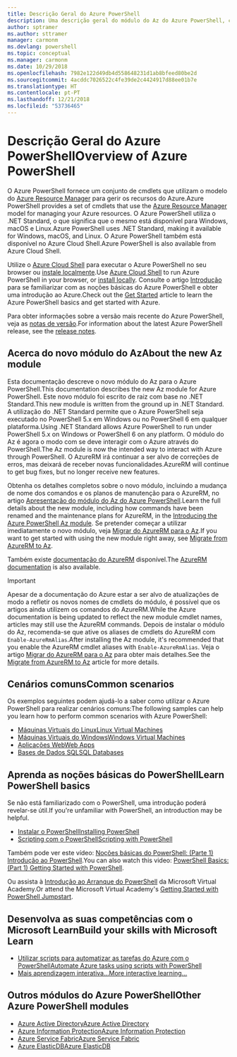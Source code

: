 ```yaml
---
title: Descrição Geral do Azure PowerShell
description: Uma descrição geral do módulo do Az do Azure PowerShell, com informações sobre como instalar e começar a utilizar.
author: sptramer
ms.author: sttramer
manager: carmonm
ms.devlang: powershell
ms.topic: conceptual
ms.manager: carmonm
ms.date: 10/29/2018
ms.openlocfilehash: 7982e122d49db4d558648231d1ab8bfeed80be2d
ms.sourcegitcommit: 4acddc7026522c4fe39de2c4424917d88ee01b7e
ms.translationtype: HT
ms.contentlocale: pt-PT
ms.lasthandoff: 12/21/2018
ms.locfileid: "53736465"
---
```

# <a name="overview-of-azure-powershell"></a><span data-ttu-id="a474e-103">Descrição Geral do Azure PowerShell</span><span class="sxs-lookup"><span data-stu-id="a474e-103">Overview of Azure PowerShell</span></span>

<span data-ttu-id="a474e-104">O Azure PowerShell fornece um conjunto de cmdlets que utilizam o modelo do [Azure Resource Manager](/azure/azure-resource-manager/resource-group-overview) para gerir os recursos do Azure.</span><span class="sxs-lookup"><span data-stu-id="a474e-104">Azure PowerShell provides a set of cmdlets that use the [Azure Resource Manager](/azure/azure-resource-manager/resource-group-overview) model for managing your Azure resources.</span></span> <span data-ttu-id="a474e-105">O Azure PowerShell utiliza o .NET Standard, o que significa que o mesmo está disponível para Windows, macOS e Linux.</span><span class="sxs-lookup"><span data-stu-id="a474e-105">Azure PowerShell uses .NET Standard, making it available for Windows, macOS, and Linux.</span></span>
<span data-ttu-id="a474e-106">O Azure PowerShell também está disponível no Azure Cloud Shell.</span><span class="sxs-lookup"><span data-stu-id="a474e-106">Azure PowerShell is also available from Azure Cloud Shell.</span></span>

<span data-ttu-id="a474e-107">Utilize o [Azure Cloud Shell](/azure/cloud-shell/overview) para executar o Azure PowerShell no seu browser ou [instale localmente](install-az-ps.md).</span><span class="sxs-lookup"><span data-stu-id="a474e-107">Use [Azure Cloud Shell](/azure/cloud-shell/overview) to run Azure PowerShell in your browser, or [install locally](install-az-ps.md).</span></span> <span data-ttu-id="a474e-108">Consulte o artigo [Introdução](get-started-azureps.md) para se familiarizar com as noções básicas do Azure PowerShell e obter uma introdução ao Azure.</span><span class="sxs-lookup"><span data-stu-id="a474e-108">Check out the [Get Started](get-started-azureps.md) article to learn the Azure PowerShell basics and get started with Azure.</span></span>

<span data-ttu-id="a474e-109">Para obter informações sobre a versão mais recente do Azure PowerShell, veja as [notas de versão](release-notes-azureps.md).</span><span class="sxs-lookup"><span data-stu-id="a474e-109">For information about the latest Azure PowerShell release, see the [release notes](release-notes-azureps.md).</span></span>

## <a name="about-the-new-az-module"></a><span data-ttu-id="a474e-110">Acerca do novo módulo do Az</span><span class="sxs-lookup"><span data-stu-id="a474e-110">About the new Az module</span></span>

<span data-ttu-id="a474e-111">Esta documentação descreve o novo módulo do Az para o Azure PowerShell.</span><span class="sxs-lookup"><span data-stu-id="a474e-111">This documentation describes the new Az module for Azure PowerShell.</span></span> <span data-ttu-id="a474e-112">Este novo módulo foi escrito de raiz com base no .NET Standard.</span><span class="sxs-lookup"><span data-stu-id="a474e-112">This new module is written from the ground up in .NET Standard.</span></span> <span data-ttu-id="a474e-113">A utilização do .NET Standard permite que o Azure PowerShell seja executado no PowerShell 5.x em Windows ou no PowerShell 6 em qualquer plataforma.</span><span class="sxs-lookup"><span data-stu-id="a474e-113">Using .NET Standard allows Azure PowerShell to run under PowerShell 5.x on Windows or PowerShell 6 on any platform.</span></span> <span data-ttu-id="a474e-114">O módulo do Az é agora o modo com se deve interagir com o Azure através do PowerShell.</span><span class="sxs-lookup"><span data-stu-id="a474e-114">The Az module is now the intended way to interact with Azure through PowerShell.</span></span>
<span data-ttu-id="a474e-115">O AzureRM irá continuar a ser alvo de correções de erros, mas deixará de receber novas funcionalidades.</span><span class="sxs-lookup"><span data-stu-id="a474e-115">AzureRM will continue to get bug fixes, but no longer receive new features.</span></span>

<span data-ttu-id="a474e-116">Obtenha os detalhes completos sobre o novo módulo, incluindo a mudança de nome dos comandos e os planos de manutenção para o AzureRM, no artigo [Apresentação do módulo do Az do Azure PowerShell](new-azureps-module-az.md).</span><span class="sxs-lookup"><span data-stu-id="a474e-116">Learn the full details about the new module, including how commands have been renamed and the maintenance plans for AzureRM, in the [Introducing the Azure PowerShell Az module](new-azureps-module-az.md).</span></span> <span data-ttu-id="a474e-117">Se pretender começar a utilizar imediatamente o novo módulo, veja [Migrar do AzureRM para o Az](migrate-from-azurerm-to-az.md).</span><span class="sxs-lookup"><span data-stu-id="a474e-117">If you want to get started with using the new module right away, see [Migrate from AzureRM to Az](migrate-from-azurerm-to-az.md).</span></span>

<span data-ttu-id="a474e-118">Também existe [documentação do AzureRM](/powershell/azure/azurerm) disponível.</span><span class="sxs-lookup"><span data-stu-id="a474e-118">The [AzureRM documentation](/powershell/azure/azurerm) is also available.</span></span>

> [!IMPORTANT]
>
> <span data-ttu-id="a474e-119">Apesar de a documentação do Azure estar a ser alvo de atualizações de modo a refletir os novos nomes de cmdlets do módulo, é possível que os artigos ainda utilizem os comandos do AzureRM.</span><span class="sxs-lookup"><span data-stu-id="a474e-119">While the Azure documentation is being updated to reflect the new module cmdlet names, articles may still use the AzureRM commands.</span></span> <span data-ttu-id="a474e-120">Depois de instalar o módulo do Az, recomenda-se que ative os aliases de cmdlets do AzureRM com `Enable-AzureRmAlias`.</span><span class="sxs-lookup"><span data-stu-id="a474e-120">After installing the Az module, it's recommended that you enable the AzureRM cmdlet aliases with `Enable-AzureRmAlias`.</span></span> <span data-ttu-id="a474e-121">Veja o artigo [Migrar do AzureRM para o Az](migrate-from-azurerm-to-az.md) para obter mais detalhes.</span><span class="sxs-lookup"><span data-stu-id="a474e-121">See the [Migrate from AzureRM to Az](migrate-from-azurerm-to-az.md) article for more details.</span></span>

## <a name="common-scenarios"></a><span data-ttu-id="a474e-122">Cenários comuns</span><span class="sxs-lookup"><span data-stu-id="a474e-122">Common scenarios</span></span>

<span data-ttu-id="a474e-123">Os exemplos seguintes podem ajudá-lo a saber como utilizar o Azure PowerShell para realizar cenários comuns:</span><span class="sxs-lookup"><span data-stu-id="a474e-123">The following samples can help you learn how to perform common scenarios with Azure PowerShell:</span></span>

* [<span data-ttu-id="a474e-124">Máquinas Virtuais do Linux</span><span class="sxs-lookup"><span data-stu-id="a474e-124">Linux Virtual Machines</span></span>](/azure/virtual-machines/virtual-machines-linux-powershell-samples?toc=/powershell/azure/toc.json)
* [<span data-ttu-id="a474e-125">Máquinas Virtuais do Windows</span><span class="sxs-lookup"><span data-stu-id="a474e-125">Windows Virtual Machines</span></span>](/azure/virtual-machines/virtual-machines-windows-powershell-samples?toc=/powershell/azure/toc.json)
* [<span data-ttu-id="a474e-126">Aplicações Web</span><span class="sxs-lookup"><span data-stu-id="a474e-126">Web Apps</span></span>](/azure/app-service-web/app-service-powershell-samples?toc=/powershell/azure/toc.json)
* [<span data-ttu-id="a474e-127">Bases de Dados SQL</span><span class="sxs-lookup"><span data-stu-id="a474e-127">SQL Databases</span></span>](/azure/sql-database/sql-database-powershell-samples?toc=/powershell/azure/toc.json)

## <a name="learn-powershell-basics"></a><span data-ttu-id="a474e-128">Aprenda as noções básicas do PowerShell</span><span class="sxs-lookup"><span data-stu-id="a474e-128">Learn PowerShell basics</span></span>

<span data-ttu-id="a474e-129">Se não está familiarizado com o PowerShell, uma introdução poderá revelar-se útil.</span><span class="sxs-lookup"><span data-stu-id="a474e-129">If you're unfamiliar with PowerShell, an introduction may be helpful.</span></span>

* [<span data-ttu-id="a474e-130">Instalar o PowerShell</span><span class="sxs-lookup"><span data-stu-id="a474e-130">Installing PowerShell</span></span>](/powershell/scripting/setup/installing-windows-powershell)
* [<span data-ttu-id="a474e-131">Scripting com o PowerShell</span><span class="sxs-lookup"><span data-stu-id="a474e-131">Scripting with PowerShell</span></span>](/powershell/scripting/powershell-scripting)

<span data-ttu-id="a474e-132">Também pode ver este vídeo: [Noções básicas do PowerShell: (Parte 1) Introdução ao PowerShell](https://channel9.msdn.com/Blogs/Taste-of-Premier/PowerShellBasicsPart1).</span><span class="sxs-lookup"><span data-stu-id="a474e-132">You can also watch this video: [PowerShell Basics: (Part 1) Getting Started with PowerShell](https://channel9.msdn.com/Blogs/Taste-of-Premier/PowerShellBasicsPart1).</span></span>

<span data-ttu-id="a474e-133">Ou assista à [Introdução ao Arranque do PowerShell](https://mva.microsoft.com/liveevents/powershell-jumpstart) da Microsoft Virtual Academy.</span><span class="sxs-lookup"><span data-stu-id="a474e-133">Or attend the Microsoft Virtual Academy's [Getting Started with PowerShell Jumpstart](https://mva.microsoft.com/liveevents/powershell-jumpstart).</span></span>

## <a name="build-your-skills-with-microsoft-learn"></a><span data-ttu-id="a474e-134">Desenvolva as suas competências com o Microsoft Learn</span><span class="sxs-lookup"><span data-stu-id="a474e-134">Build your skills with Microsoft Learn</span></span>

- [<span data-ttu-id="a474e-135">Utilizar scripts para automatizar as tarefas do Azure com o PowerShell</span><span class="sxs-lookup"><span data-stu-id="a474e-135">Automate Azure tasks using scripts with PowerShell</span></span>](/learn/modules/automate-azure-tasks-with-powershell/)
- [<span data-ttu-id="a474e-136">Mais aprendizagem interativa...</span><span class="sxs-lookup"><span data-stu-id="a474e-136">More interactive learning...</span></span>](/learn/browse/?term=powershell)

## <a name="other-azure-powershell-modules"></a><span data-ttu-id="a474e-137">Outros módulos do Azure PowerShell</span><span class="sxs-lookup"><span data-stu-id="a474e-137">Other Azure PowerShell modules</span></span>

* [<span data-ttu-id="a474e-138">Azure Active Directory</span><span class="sxs-lookup"><span data-stu-id="a474e-138">Azure Active Directory</span></span>](/powershell/azure/active-directory/)
* [<span data-ttu-id="a474e-139">Azure Information Protection</span><span class="sxs-lookup"><span data-stu-id="a474e-139">Azure Information Protection</span></span>](/powershell/azure/aip/)
* [<span data-ttu-id="a474e-140">Azure Service Fabric</span><span class="sxs-lookup"><span data-stu-id="a474e-140">Azure Service Fabric</span></span>](/powershell/azure/service-fabric/)
* [<span data-ttu-id="a474e-141">Azure ElasticDB</span><span class="sxs-lookup"><span data-stu-id="a474e-141">Azure ElasticDB</span></span>](/powershell/azure/elasticdbjobs/)
